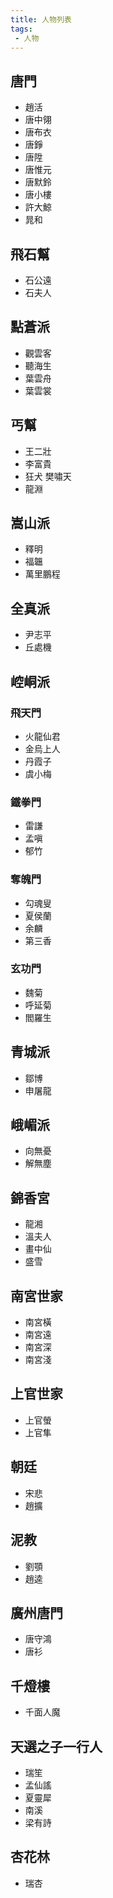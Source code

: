 ```yaml
---
title: 人物列表
tags:
 - 人物
---
```


## 唐門
- 趙活
- 唐中翎
- 唐布衣
- 唐錚
- 唐陞
- 唐惟元
- 唐默鈴
- 唐小樓
- 許大鯨
- 晁和

## 飛石幫
- 石公遠
- 石夫人

## 點蒼派
- 觀雲客
- 聽海生
- 葉雲舟
- 葉雲裳

## 丐幫
- 王二壯
- 李富貴
- 狂犬 樊嘯天
- 龍淵

## 嵩山派
- 釋明
- 福韞
- 萬里鵬程

## 全真派
- 尹志平
- 丘處機

## 崆峒派

### 飛天門
- 火龍仙君
- 金烏上人
- 丹霞子
- 虞小梅

### 鐵拳門
- 雷謙
- 孟嗔
- 郁竹

### 奪魄門
- 勾魂叟
- 夏侯蘭
- 余麟
- 第三香

### 玄功門
- 魏菊
- 呼延菊
- 閻羅生

## 青城派
- 鄒博
- 申屠龍

## 峨嵋派
- 向無憂
- 解無塵

## 錦香宮
- 龍湘
- 溫夫人
- 畫中仙
- 盛雪

## 南宮世家
- 南宮橫
- 南宮遠
- 南宮深
- 南宮淺

## 上官世家
- 上官螢
- 上官隼

## 朝廷
- 宋悲
- 趙擴

## 泥教
- 劉顎
- 趙逵

## 廣州唐門
- 唐守鴻
- 唐衫

## 千燈樓
- 千面人魔

## 天選之子一行人
- 瑞笙
- 孟仙謠
- 夏靈犀
- 南溪
- 梁有詩

## 杏花林
- 瑞杏